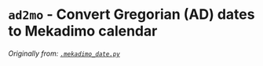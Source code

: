 # `ad2mo` - Convert Gregorian (AD) dates to Mekadimo calendar

###### Originally from: [`.mekadimo_date.py`]

[`.mekadimo_date.py`]: https://github.com/lajtomekadimon/desktop-distros-config/blob/main/tiling-wm-config/.mekadimo_date.py
